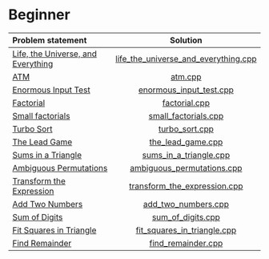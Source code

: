 # Beginner

|           Problem statement            |                 Solution                 |
|:---------------------------------------|:----------------------------------------:|
| [Life, the Universe, and Everything][] | [life_the_universe_and_everything.cpp][] |
| [ATM][]                                | [atm.cpp][]                              |
| [Enormous Input Test][]                | [enormous_input_test.cpp][]              |
| [Factorial][]                          | [factorial.cpp][]                        |
| [Small factorials][]                   | [small_factorials.cpp][]                 |
| [Turbo Sort][]                         | [turbo_sort.cpp][]                       |
| [The Lead Game][]                      | [the_lead_game.cpp][]                    |
| [Sums in a Triangle][]                 | [sums_in_a_triangle.cpp][]               |
| [Ambiguous Permutations][]             | [ambiguous_permutations.cpp][]           |
| [Transform the Expression][]           | [transform_the_expression.cpp][]         |
| [Add Two Numbers][]                    | [add_two_numbers.cpp][]                  |
| [Sum of Digits][]                      | [sum_of_digits.cpp][]                    |
| [Fit Squares in Triangle][]            | [fit_squares_in_triangle.cpp][]          |
| [Find Remainder][]                     | [find_remainder.cpp][]                   |

[Life, the Universe, and Everything]: https://www.codechef.com/problems/TEST
[ATM]:                                https://www.codechef.com/problems/HS08TEST
[Enormous Input Test]:                https://www.codechef.com/problems/INTEST
[Factorial]:                          https://www.codechef.com/problems/FCTRL
[Small factorials]:                   https://www.codechef.com/problems/FCTRL2
[Turbo Sort]:                         https://www.codechef.com/problems/TSORT
[The Lead Game]:                      https://www.codechef.com/problems/TLG
[Sums in a Triangle]:                 https://www.codechef.com/problems/SUMTRIAN
[Transform the Expression]:           https://www.codechef.com/problems/ONP
[Ambiguous Permutations]:             https://www.codechef.com/problems/PERMUT2
[Add Two Numbers]:                    https://www.codechef.com/problems/FLOW001
[Sum of Digits]:                      https://www.codechef.com/problems/FLOW006
[Fit Squares in Triangle]:            https://www.codechef.com/problems/TRISQ
[Find Remainder]:                     https://www.codechef.com/problems/FLOW002

[life_the_universe_and_everything.cpp]: life_the_universe_and_everything.cpp
[atm.cpp]:                              atm.cpp
[enormous_input_test.cpp]:              enormous_input_test.cpp
[factorial.cpp]:                        factorial.cpp
[small_factorials.cpp]:                 small_factorials.cpp
[turbo_sort.cpp]:                       turbo_sort.cpp
[the_lead_game.cpp]:                    the_lead_game.cpp
[sums_in_a_triangle.cpp]:               sums_in_a_triangle.cpp
[transform_the_expression.cpp]:         transform_the_expression.cpp
[ambiguous_permutations.cpp]:           ambiguous_permutations.cpp
[yet_another_number_game.cpp]:          yet_another_number_game.cpp
[prime_palindromes.cpp]:                prime_palindromes.cpp
[add_two_numbers.cpp]:                  add_two_numbers.cpp
[sum_of_digits.cpp]:                    sum_of_digits.cpp
[fit_squares_in_triangle.cpp]:          fit_squares_in_triangle.cpp
[find_remainder.cpp]:                   find_remainder.cpp
